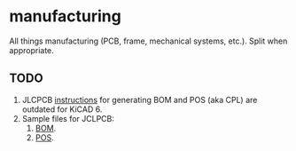 # manufacturing
All things manufacturing (PCB, frame, mechanical systems, etc.). Split when appropriate.

## TODO
1. JLCPCB [instructions](https://support.jlcpcb.com/article/84-how-to-generate-the-bom-and-centroid-file-from-kicad) for generating BOM and POS (aka CPL) are outdated for KiCAD 6.
2. Sample files for JCLPCB:
   1. [BOM](jlcpcb/Sample-BOM_JLCSMT.xlsx).
   2. [POS](jlcpcb/Sample-CPL_JLCSMT.xlsx).
